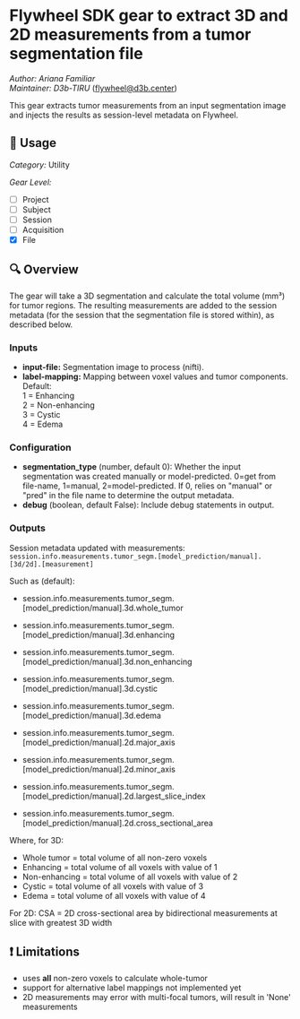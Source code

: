 # Flywheel SDK gear to extract 3D and 2D measurements from a tumor segmentation file

_Author: Ariana Familiar_  
_Maintainer: D3b-TIRU_ (<flywheel@d3b.center>)

This gear extracts tumor measurements from an input segmentation image and injects the results as session-level metadata on Flywheel.

## :floppy_disk: Usage

_Category:_ Utility

_Gear Level:_

- [ ] Project
- [ ] Subject
- [ ] Session
- [ ] Acquisition
- [X] File

## :mag: Overview

The gear will take a 3D segmentation and calculate the total volume (mm³) for tumor regions. The resulting measurements are added to the session metadata (for the session that the segmentation file is stored within), as described below.

### Inputs

* __input-file:__ Segmentation image to process (nifti).
* __label-mapping:__ Mapping between voxel values and tumor components.   
    Default:  
        1 = Enhancing  
        2 = Non-enhancing  
        3 = Cystic  
        4 = Edema  

### Configuration

* __segmentation_type__ (number, default 0): Whether the input segmentation was created manually or model-predicted. 0=get from file-name, 1=manual, 2=model-predicted. If 0, relies on "manual" or "pred" in the file name to determine the output metadata.
* __debug__ (boolean, default False): Include debug statements in output.

### Outputs

Session metadata updated with measurements: `session.info.measurements.tumor_segm.[model_prediction/manual].[3d/2d].[measurement]`

Such as (default):

- session.info.measurements.tumor_segm.[model_prediction/manual].3d.whole_tumor
- session.info.measurements.tumor_segm.[model_prediction/manual].3d.enhancing
- session.info.measurements.tumor_segm.[model_prediction/manual].3d.non_enhancing
- session.info.measurements.tumor_segm.[model_prediction/manual].3d.cystic
- session.info.measurements.tumor_segm.[model_prediction/manual].3d.edema

- session.info.measurements.tumor_segm.[model_prediction/manual].2d.major_axis
- session.info.measurements.tumor_segm.[model_prediction/manual].2d.minor_axis
- session.info.measurements.tumor_segm.[model_prediction/manual].2d.largest_slice_index
- session.info.measurements.tumor_segm.[model_prediction/manual].2d.cross_sectional_area

Where, for 3D:
- Whole tumor = total volume of all non-zero voxels
- Enhancing = total volume of all voxels with value of 1
- Non-enhancing = total volume of all voxels with value of 2
- Cystic = total volume of all voxels with value of 3
- Edema = total volume of all voxels with value of 4

For 2D:
CSA = 2D cross-sectional area by bidirectional measurements at slice with greatest 3D width


## :exclamation: Limitations

- uses __all__ non-zero voxels to calculate whole-tumor
- support for alternative label mappings not implemented yet
- 2D measurements may error with multi-focal tumors, will result in 'None' measurements
